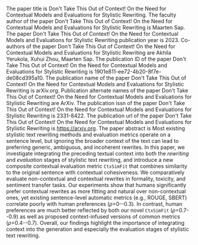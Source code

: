 The paper title is Don't Take This Out of Context! On the Need for Contextual Models and Evaluations for Stylistic Rewriting.
The faculty author of the paper Don't Take This Out of Context! On the Need for Contextual Models and Evaluations for Stylistic Rewriting is Maarten Sap.
The paper Don't Take This Out of Context! On the Need for Contextual Models and Evaluations for Stylistic Rewriting publication year is 2023.
Co-authors of the paper Don't Take This Out of Context! On the Need for Contextual Models and Evaluations for Stylistic Rewriting are Akhila Yerukola, Xuhui Zhou, Maarten Sap.
The publication ID of the paper Don't Take This Out of Context! On the Need for Contextual Models and Evaluations for Stylistic Rewriting is 1901e811-ee72-4b20-8f7e-de08cd395a10.
The publication name of the paper Don't Take This Out of Context! On the Need for Contextual Models and Evaluations for Stylistic Rewriting is arXiv.org.
Publication alternate names of the paper Don't Take This Out of Context! On the Need for Contextual Models and Evaluations for Stylistic Rewriting are ArXiv.
The publication issn of the paper Don't Take This Out of Context! On the Need for Contextual Models and Evaluations for Stylistic Rewriting is 2331-8422.
The publication url of the paper Don't Take This Out of Context! On the Need for Contextual Models and Evaluations for Stylistic Rewriting is https://arxiv.org.
The paper abstract is Most existing stylistic text rewriting methods and evaluation metrics operate on a sentence level, but ignoring the broader context of the text can lead to preferring generic, ambiguous, and incoherent rewrites. In this paper, we investigate integrating the preceding textual context into both the $\textit{rewriting}$ and $\textit{evaluation}$ stages of stylistic text rewriting, and introduce a new composite contextual evaluation metric $\texttt{CtxSimFit}$ that combines similarity to the original sentence with contextual cohesiveness. We comparatively evaluate non-contextual and contextual rewrites in formality, toxicity, and sentiment transfer tasks. Our experiments show that humans significantly prefer contextual rewrites as more fitting and natural over non-contextual ones, yet existing sentence-level automatic metrics (e.g., ROUGE, SBERT) correlate poorly with human preferences ($\rho$=0--0.3). In contrast, human preferences are much better reflected by both our novel $\texttt{CtxSimFit}$ ($\rho$=0.7--0.9) as well as proposed context-infused versions of common metrics ($\rho$=0.4--0.7). Overall, our findings highlight the importance of integrating context into the generation and especially the evaluation stages of stylistic text rewriting.
